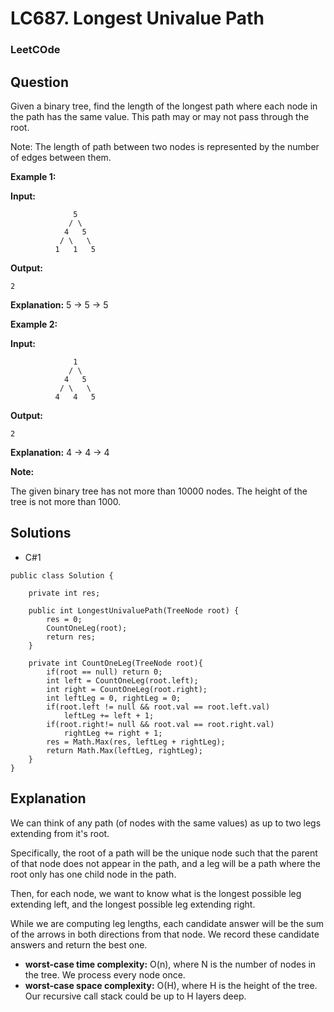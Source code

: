 # LC687. Longest Univalue Path

### LeetCOde

## Question

Given a binary tree, find the length of the longest path where each node in the path has the same value. This path may or may not pass through the root.

Note: The length of path between two nodes is represented by the number of edges between them.

**Example 1:**

**Input:**
```
              5
             / \
            4   5
           / \   \
          1   1   5
```

**Output:**
```
2
```

**Explanation:** 5 -> 5 -> 5

**Example 2:**

**Input:**

```
              1
             / \
            4   5
           / \   \
          4   4   5
```

**Output:**

```
2
```

**Explanation:** 4 -> 4 -> 4

**Note:** 

The given binary tree has not more than 10000 nodes. The height of the tree is not more than 1000.

## Solutions

* C#1
```
public class Solution {
    
    private int res;
    
    public int LongestUnivaluePath(TreeNode root) {
        res = 0;
        CountOneLeg(root);
        return res;
    }
    
    private int CountOneLeg(TreeNode root){
        if(root == null) return 0;
        int left = CountOneLeg(root.left);
        int right = CountOneLeg(root.right);
        int leftLeg = 0, rightLeg = 0;
        if(root.left != null && root.val == root.left.val)
            leftLeg += left + 1;
        if(root.right!= null && root.val == root.right.val)
            rightLeg += right + 1;
        res = Math.Max(res, leftLeg + rightLeg);
        return Math.Max(leftLeg, rightLeg);
    }
}
```

## Explanation

We can think of any path (of nodes with the same values) as up to two legs extending from it's root.

Specifically, the root of a path will be the unique node such that the parent of that node does not appear in the path, and a leg will be a path where the root only has one child node in the path.

Then, for each node, we want to know what is the longest possible leg extending left, and the longest possible leg extending right.

While we are computing leg lengths, each candidate answer will be the sum of the arrows in both directions from that node. We record these candidate answers and return the best one.

* **worst-case time complexity:** O(n),  where N is the number of nodes in the tree. We process every node once.
* **worst-case space complexity:** O(H), where H is the height of the tree. Our recursive call stack could be up to H layers deep.
